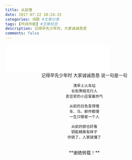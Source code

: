 ```yaml
---
title: 从前慢
date: 2017-07-22 18:24:15
categories: 诗歌 #文章分类
tags: [吟诗作赋] #文章标签
description: 记得早先少年时，大家诚诚恳恳
comments: false
---
```

<iframe frameborder="no" border="0" marginwidth="0" marginheight="0" width=330 height=86 src="//music.163.com/outchain/player?type=2&id=30635706&auto=1&height=66"></iframe>
<!--more-->
<center>
	记得早先少年时
	大家诚诚恳恳
	说一句是一句

	清早上火车站
	长街黑暗无行人
	卖豆浆的小店冒着热气

	从前的日色变得慢
	车、马、邮件都慢
	一生只够爱一个人

	从前的锁也好看
	钥匙精美有样子
	你锁了，人家就懂了
</center>

<br/>
<center>**谢绝转载！**</center>